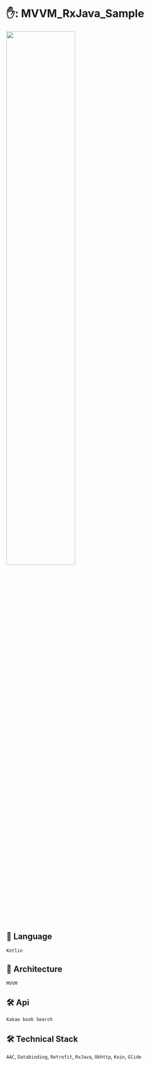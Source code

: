 # ✋: MVVM_RxJava_Sample
<img width="60%" src="https://user-images.githubusercontent.com/49590389/120588337-fe327400-c471-11eb-812a-baa5fc47b7c6.gif"/>

## :speech_balloon: Language
`Kotlin`

## 🔎 Architecture
`MVVM`

## 🛠️ Api
`Kakao book Search`

## 🛠️ Technical Stack
`AAC`, `Databinding`, `Retrofit`, `RxJava`, `Okhttp`, `Koin`, `Glide`
